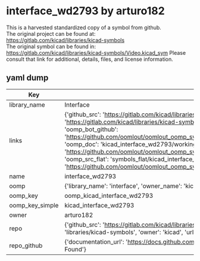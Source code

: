 # interface_wd2793 by arturo182  
This is a harvested standardized copy of a symbol from github.  
The original project can be found at:  
https://gitlab.com/kicad/libraries/kicad-symbols  
The original symbol can be found in:
https://gitlab.com/kicad/libraries/kicad-symbols/Video.kicad_sym
Please consult that link for additional, details, files, and license information.  
## yaml dump  
| Key | Value |  
| --- | --- |  
| library_name | Interface |  
| links | {'github_src': 'https://gitlab.com/kicad/libraries/kicad-symbols/Video.kicad_sym', 'github_src_repo': 'https://gitlab.com/kicad/libraries/kicad-symbols', 'oomp_bot': 'kicad_interface_wd2793/working', 'oomp_bot_github': 'https://github.com/oomlout/oomlout_oomp_symbol_bot/tree/main/kicad_interface_wd2793/working', 'oomp_doc': 'kicad_interface_wd2793/working', 'oomp_doc_github': 'https://github.com/oomlout/oomlout_oomp_symbol_doc/tree/main/kicad_interface_wd2793/working', 'oomp_src_flat': 'symbols_flat/kicad_interface_wd2793/working', 'oomp_src_flat_github': 'https://github.com/oomlout/oomlout_oomp_symbol_src/tree/main/kicad_interface_wd2793/working'} |  
| name | interface_wd2793 |  
| oomp | {'library_name': 'interface', 'owner_name': 'kicad', 'symbol_name': 'interface_wd2793'} |  
| oomp_key | oomp_kicad_interface_wd2793 |  
| oomp_key_simple | kicad_interface_wd2793 |  
| owner | arturo182 |  
| repo | {'github_src': 'https://gitlab.com/kicad/libraries/kicad-symbols/Video.kicad_sym', 'name': 'libraries/kicad-symbols', 'owner': 'kicad', 'url': 'https://gitlab.com/kicad/libraries/kicad-symbols'} |  
| repo_github | {'documentation_url': 'https://docs.github.com/rest/repos/repos#get-a-repository', 'message': 'Not Found'} |  


